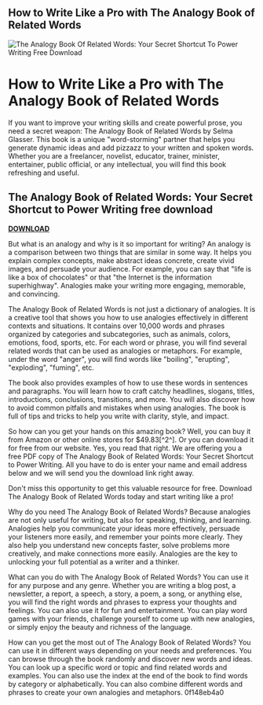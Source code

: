## How to Write Like a Pro with The Analogy Book of Related Words

 
![The Analogy Book Of Related Words: Your Secret Shortcut To Power Writing Free Download](https://m.media-amazon.com/images/I/21TBJPGVJNL._AC_UF894,1000_QL80_.jpg)

 
# How to Write Like a Pro with The Analogy Book of Related Words
  
If you want to improve your writing skills and create powerful prose, you need a secret weapon: The Analogy Book of Related Words by Selma Glasser. This book is a unique "word-storming" partner that helps you generate dynamic ideas and add pizzazz to your written and spoken words. Whether you are a freelancer, novelist, educator, trainer, minister, entertainer, public official, or any intellectual, you will find this book refreshing and useful.
 
## The Analogy Book of Related Words: Your Secret Shortcut to Power Writing free download


[**DOWNLOAD**](https://corppresinro.blogspot.com/?d=2tK1JU)

  
But what is an analogy and why is it so important for writing? An analogy is a comparison between two things that are similar in some way. It helps you explain complex concepts, make abstract ideas concrete, create vivid images, and persuade your audience. For example, you can say that "life is like a box of chocolates" or that "the Internet is the information superhighway". Analogies make your writing more engaging, memorable, and convincing.
  
The Analogy Book of Related Words is not just a dictionary of analogies. It is a creative tool that shows you how to use analogies effectively in different contexts and situations. It contains over 10,000 words and phrases organized by categories and subcategories, such as animals, colors, emotions, food, sports, etc. For each word or phrase, you will find several related words that can be used as analogies or metaphors. For example, under the word "anger", you will find words like "boiling", "erupting", "exploding", "fuming", etc.
  
The book also provides examples of how to use these words in sentences and paragraphs. You will learn how to craft catchy headlines, slogans, titles, introductions, conclusions, transitions, and more. You will also discover how to avoid common pitfalls and mistakes when using analogies. The book is full of tips and tricks to help you write with clarity, style, and impact.
  
So how can you get your hands on this amazing book? Well, you can buy it from Amazon or other online stores for $49.83[^2^]. Or you can download it for free from our website. Yes, you read that right. We are offering you a free PDF copy of The Analogy Book of Related Words: Your Secret Shortcut to Power Writing. All you have to do is enter your name and email address below and we will send you the download link right away.
  
Don't miss this opportunity to get this valuable resource for free. Download The Analogy Book of Related Words today and start writing like a pro!
  
Why do you need The Analogy Book of Related Words? Because analogies are not only useful for writing, but also for speaking, thinking, and learning. Analogies help you communicate your ideas more effectively, persuade your listeners more easily, and remember your points more clearly. They also help you understand new concepts faster, solve problems more creatively, and make connections more easily. Analogies are the key to unlocking your full potential as a writer and a thinker.
  
What can you do with The Analogy Book of Related Words? You can use it for any purpose and any genre. Whether you are writing a blog post, a newsletter, a report, a speech, a story, a poem, a song, or anything else, you will find the right words and phrases to express your thoughts and feelings. You can also use it for fun and entertainment. You can play word games with your friends, challenge yourself to come up with new analogies, or simply enjoy the beauty and richness of the language.
  
How can you get the most out of The Analogy Book of Related Words? You can use it in different ways depending on your needs and preferences. You can browse through the book randomly and discover new words and ideas. You can look up a specific word or topic and find related words and examples. You can also use the index at the end of the book to find words by category or alphabetically. You can also combine different words and phrases to create your own analogies and metaphors.
 0f148eb4a0
